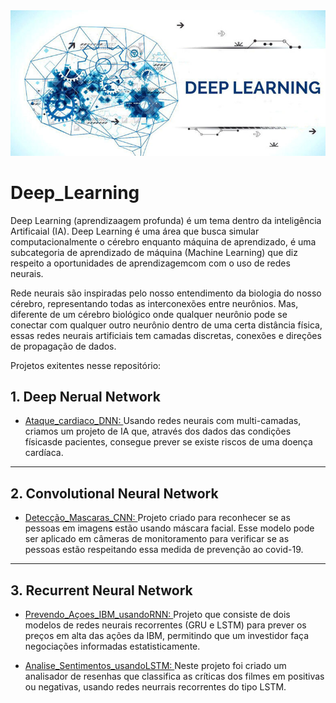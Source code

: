 <img src="banner.jpg"/>

# Deep_Learning

Deep Learning (aprendizaagem profunda) é um tema dentro da inteligência Artificaial (IA).
Deep Learning é  uma área que busca simular computacionalmente o cérebro enquanto máquina de aprendizado, é
uma subcategoria de aprendizado de máquina (Machine Learning) que diz respeito a oportunidades de aprendizagemcom com o uso de redes neurais.

Rede neurais são inspiradas pelo nosso entendimento da biologia do nosso cérebro, representando todas as interconexões entre neurônios. 
Mas, diferente de um cérebro biológico onde qualquer neurônio pode se conectar com qualquer outro neurônio dentro de uma certa distância física,
essas redes neurais artificiais tem camadas discretas, conexões e direções de propagação de dados.

Projetos exitentes nesse repositório:

## 1. Deep Nerual Network

* <a href="https://github.com/MichelinJV/Deep_Learning/blob/master/Ataque_Cardiaco_DNN.ipynb">Ataque_cardiaco_DNN: </a>
Usando redes neurais com multi-camadas, criamos um projeto de IA que, através dos dados das condições físicasde pacientes, consegue prever se existe riscos de uma doença cardíaca.

-------------------------------------------
## 2. Convolutional Neural Network

* <a href="https://github.com/MichelinJV/Deep_Learning/blob/master/Detec%C3%A7ao_Mascara_CNN.ipynb"> Detecção_Mascaras_CNN: </a>
Projeto criado para reconhecer se as pessoas em imagens estão usando máscara facial. 
Esse modelo pode ser aplicado em câmeras de monitoramento para verificar se as pessoas estão respeitando essa medida de prevenção ao covid-19.

----------------------------------------------------------
## 3. Recurrent Neural Network

* <a href="https://github.com/MichelinJV/Deep_Learning/blob/master/Prevendo_A%C3%A7oes_IBM_usandoRNN_.ipynb">Prevendo_Açoes_IBM_usandoRNN: <a/>
 Projeto que consiste de dois modelos de redes neurais recorrentes (GRU e LSTM) para prever os preços em alta das ações da IBM, 
 permitindo que um investidor faça negociações informadas estatisticamente.


* <a href="https://github.com/MichelinJV/Deep_Learning/blob/master/Analise_Sentimentos_usando_LSTM_.ipynb">Analise_Sentimentos_usandoLSTM: </a>
 Neste projeto foi criado um analisador de resenhas que classifica as críticas dos filmes em positivas ou negativas,
 usando redes neurrais recorrentes do tipo LSTM.
